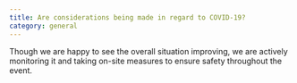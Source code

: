 ```yaml
---
title: Are considerations being made in regard to COVID-19?
category: general
---
```

Though we are happy to see the overall situation improving, we are actively monitoring it and taking on-site measures to ensure safety throughout the event. 